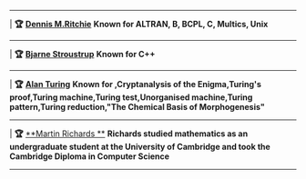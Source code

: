 ---------------------------------------------------------------------------------------------------------------------------------------------------------           

|  **🏆** [**Dennis M.Ritchie**]( https://amturing.acm.org/award_winners/ritchie_1506389.cfm)       **Known for	ALTRAN, B, BCPL, C, Multics, Unix**                  

-----------------------------------------------------------------------------------------------------------------------------------------------------------            

|  **🏆** [**Bjarne Stroustrup**](https://www.computer.org/profiles/bjarne-stroustrup)           **Known for	C++**                                 

------------------------------------------------------------------------------------------------------------------------------------------------------------  

|  **🏆** [**Alan Turing**](https://www.britannica.com/biography/Alan-Turing)      **Known for	,Cryptanalysis of the Enigma,Turing's proof,Turing machine,Turing test,Unorganised machine,Turing pattern,Turing reduction,"The Chemical Basis of Morphogenesis"**                                        


-----------------------------------------------------------------------------------------------------------------------------------------------------------                   

| **🏆** [**Martin Richards **](https://en.wikipedia.org/wiki/Martin_Richards_(computer_scientist))   **Richards studied mathematics as an undergraduate student at the University of Cambridge and took the Cambridge Diploma in Computer Science**                               

-----------------------------------------------------------------------------------------------------------------------------------------------------------
